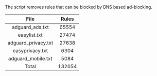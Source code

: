 The script removes rules that can be blocked by DNS based ad-blocking.


| File | Rules |
|:----:|:-----:|
| adguard_ads.txt | 65554 |
| easylist.txt | 27474 |
| adguard_privacy.txt | 27638 |
| easyprivacy.txt | 6304 |
| adguard_mobile.txt | 5084 |
| Total | 132054 |